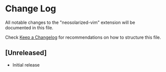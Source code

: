 # Change Log

All notable changes to the "neosolarized-vim" extension will be documented in this file.

Check [Keep a Changelog](http://keepachangelog.com/) for recommendations on how to structure this file.

## [Unreleased]

- Initial release
